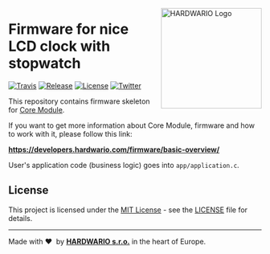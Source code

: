 <a href="https://www.hardwario.com/"><img src="https://www.hardwario.com/ci/assets/hw-logo.svg" width="200" alt="HARDWARIO Logo" align="right"></a>

# Firmware for nice LCD clock with stopwatch

[![Travis](https://img.shields.io/travis/bigclownprojects/bcf-lcd-clock-with-stopwatch/master.svg)](https://travis-ci.org/bigclownprojects/bcf-lcd-clock-with-stopwatch)
[![Release](https://img.shields.io/github/release/bigclownprojects/bcf-lcd-clock-with-stopwatch.svg)](https://github.com/bigclownprojects/bcf-lcd-clock-with-stopwatch/releases)
[![License](https://img.shields.io/github/license/bigclownprojects/bcf-lcd-clock-with-stopwatch.svg)](https://github.com/bigclownprojects/bcf-lcd-clock-with-stopwatch/blob/master/LICENSE)
[![Twitter](https://img.shields.io/twitter/follow/hardwario_en.svg?style=social&label=Follow)](https://twitter.com/hardwario_en)

This repository contains firmware skeleton for [Core Module](https://shop.bigclown.com/core-module).

If you want to get more information about Core Module, firmware and how to work with it, please follow this link:

**https://developers.hardwario.com/firmware/basic-overview/**

User's application code (business logic) goes into `app/application.c`.

## License

This project is licensed under the [MIT License](https://opensource.org/licenses/MIT/) - see the [LICENSE](LICENSE) file for details.

---

Made with &#x2764;&nbsp; by [**HARDWARIO s.r.o.**](https://www.hardwario.com/) in the heart of Europe.
